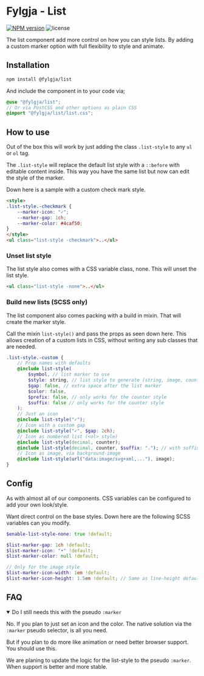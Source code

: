 # Fylgja - List

[![NPM version](https://img.shields.io/npm/v/@fylgja/list)](https://www.npmjs.org/package/@fylgja/list)
![license](https://img.shields.io/github/license/fylgja/fylgja)

The list component add more control on how you can style lists.
By adding a custom marker option with full flexibility to style and animate.

## Installation

```bash
npm install @fylgja/list
```

And include the component in to your code via;

```scss
@use "@fylgja/list";
// Or via PostCSS and other options as plain CSS
@import "@fylgja/list/list.css";
```


## How to use

Out of the box this will work by just adding the class `.list-style`
to any `ul` or `ol` tag.

The `.list-style` will replace the default list style
with a `::before` with editable content inside.
This way you have the same list but now can edit the style of the marker.

Down here is a sample with a custom check mark style.

```html
<style>
.list-style.-checkmark {
    --marker-icon: "✓";
    --marker-gap: 1ch;
    --marker-color: #4caf50;
}
</style>
<ul class="list-style -checkmark">..</ul>
```

### Unset list style

The list style also comes with a CSS variable class, none.
This will unset the list style.

```html
<ul class="list-style -none">..</ul>
```

### Build new lists (SCSS only)

The list component also comes packing with a build in mixin.
That will create the marker style.

Call the mixin `list-style()` and pass the props as seen down here.
This allows creation of a custom lists in CSS,
without writing any sub classes that are needed.

```scss
.list-style.-custom {
    // Prop names with defaults
    @include list-style(
        $symbol, // list marker to use
        $style: string, // list style to generate (string, image, counter)
        $gap: false, // extra space after the list marker
        $color: false,
        $prefix: false, // only works for the counter style
        $suffix: false // only works for the counter style
    );
    // Just an icon
    @include list-style("✓");
    // Icon with a custom gap
    @include list-style("✓", $gap: 2ch);
    // Icon as numbered list (<ol> style)
    @include list-style(decimal, counter);
    @include list-style(decimal, counter, $suffix: "."); // with suffix
    // Icon as image, via background-image
    @include list-style(url("data:image/svg+xml,..."), image);
}
```

## Config

As with almost all of our components.
CSS variables can be configured to add your own look/style.

Want direct control on the base styles.
Down here are the following SCSS variables can you modify.

```scss
$enable-list-style-none: true !default;

$list-marker-gap: 1ch !default;
$list-marker-icon: "•" !default;
$list-marker-color: null !default;

// Only for the image style
$list-marker-icon-width: 1em !default;
$list-marker-icon-height: 1.5em !default; // Same as line-height default
```

## FAQ

<details class="faq-panel" open><summary><span>Do I still needs this with the pseudo <code>:marker</code></span></summary>

No.
If you plan to just set an icon and the color.
The native solution via the `:marker` pseudo selector, is all you need.

But if you plan to do more like animation or need better browser support.
You should use this.

We are planing to update the logic for the list-style to the pseudo `:marker`.
When support is better and more stable.

</details>
